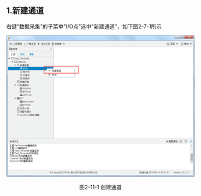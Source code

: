 ## 1.新建通道

右键"数据采集"的子菜单"I/O点"选中"新建通道"，如下图2-7-1所示

![](../../assets/新建通道.png)

<center>图2-11-1 创建通道</center>

